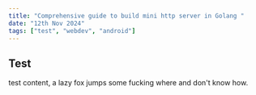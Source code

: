 ```yaml
---
title: "Comprehensive guide to build mini http server in Golang "
date: "12th Nov 2024"
tags: ["test", "webdev", "android"]
---
```


## Test

test content, a lazy fox jumps some fucking where and don't know how.
